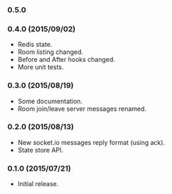 
### 0.5.0


### 0.4.0 (2015/09/02)

- Redis state.
- Room listing changed.
- Before and After hooks changed.
- More unit tests.

### 0.3.0 (2015/08/19)

- Some documentation.
- Room join/leave server messages renamed.

### 0.2.0 (2015/08/13)

- New socket.io messages reply format (using ack).
- State store API.

### 0.1.0 (2015/07/21)

- Initial release.
